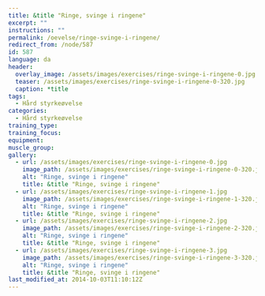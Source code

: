```yaml
---
title: &title "Ringe, svinge i ringene"
excerpt: ""
instructions: ""
permalink: /oevelse/ringe-svinge-i-ringene/
redirect_from: /node/587
id: 587
language: da
header:
  overlay_image: /assets/images/exercises/ringe-svinge-i-ringene-0.jpg
  teaser: /assets/images/exercises/ringe-svinge-i-ringene-0-320.jpg
  caption: *title
tags:
  - Hård styrkeøvelse
categories:
  - Hård styrkeøvelse
training_type: 
training_focus: 
equipment:
muscle_group:
gallery:
  - url: /assets/images/exercises/ringe-svinge-i-ringene-0.jpg
    image_path: /assets/images/exercises/ringe-svinge-i-ringene-0-320.jpg
    alt: "Ringe, svinge i ringene"
    title: &title "Ringe, svinge i ringene"
  - url: /assets/images/exercises/ringe-svinge-i-ringene-1.jpg
    image_path: /assets/images/exercises/ringe-svinge-i-ringene-1-320.jpg
    alt: "Ringe, svinge i ringene"
    title: &title "Ringe, svinge i ringene"
  - url: /assets/images/exercises/ringe-svinge-i-ringene-2.jpg
    image_path: /assets/images/exercises/ringe-svinge-i-ringene-2-320.jpg
    alt: "Ringe, svinge i ringene"
    title: &title "Ringe, svinge i ringene"
  - url: /assets/images/exercises/ringe-svinge-i-ringene-3.jpg
    image_path: /assets/images/exercises/ringe-svinge-i-ringene-3-320.jpg
    alt: "Ringe, svinge i ringene"
    title: &title "Ringe, svinge i ringene"
last_modified_at: 2014-10-03T11:10:12Z
---
```




